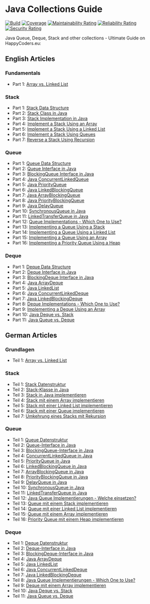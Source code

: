 # Java Collections Guide

[![Build](https://github.com/SvenWoltmann/java-collections-guide/actions/workflows/build.yml/badge.svg)](https://github.com/SvenWoltmann/java-collections-guide/actions/workflows/build.yml)
[![Coverage](https://sonarcloud.io/api/project_badges/measure?project=SvenWoltmann_java-collections-guide&metric=coverage)](https://sonarcloud.io/dashboard?id=SvenWoltmann_java-collections-guide)
[![Maintainability Rating](https://sonarcloud.io/api/project_badges/measure?project=SvenWoltmann_java-collections-guide&metric=sqale_rating)](https://sonarcloud.io/dashboard?id=SvenWoltmann_java-collections-guide)
[![Reliability Rating](https://sonarcloud.io/api/project_badges/measure?project=SvenWoltmann_java-collections-guide&metric=reliability_rating)](https://sonarcloud.io/dashboard?id=SvenWoltmann_java-collections-guide)
[![Security Rating](https://sonarcloud.io/api/project_badges/measure?project=SvenWoltmann_java-collections-guide&metric=security_rating)](https://sonarcloud.io/dashboard?id=SvenWoltmann_java-collections-guide)

Java Queue, Deque, Stack and other collections - Ultimate Guide on HappyCoders.eu:

## English Articles

### Fundamentals

* Part 1: [Array vs. Linked List](https://www.happycoders.eu/algorithms/array-vs-linked-list/)

### Stack

* Part 1: [Stack Data Structure](https://www.happycoders.eu/algorithms/stack-data-structure/)
* Part 2: [Stack Class in Java](https://www.happycoders.eu/algorithms/java-stack-class/)
* Part 3: [Stack Implementation in Java](https://www.happycoders.eu/algorithms/stack-implementation-java/)
* Part 4: [Implement a Stack Using an Array](https://www.happycoders.eu/algorithms/implement-stack-using-array/)
* Part 5: [Implement a Stack Using a Linked List](https://www.happycoders.eu/algorithms/implement-stack-using-linked-list/)
* Part 6: [Implement a Stack Using Queues](https://www.happycoders.eu/algorithms/implement-stack-using-queues/)
* Part 7: [Reverse a Stack Using Recursion](https://www.happycoders.eu/algorithms/reverse-stack-using-recursion/)

### Queue

* Part 1: [Queue Data Structure](https://www.happycoders.eu/algorithms/queue-data-structure/)
* Part 2: [Queue Interface in Java](https://www.happycoders.eu/algorithms/java-queue/)
* Part 3: [BlockingQueue Interface in Java](https://www.happycoders.eu/algorithms/java-blockingqueue/)
* Part 4: [Java ConcurrentLinkedQueue](https://www.happycoders.eu/algorithms/concurrentlinkedqueue-java/)
* Part 5: [Java PriorityQueue](https://www.happycoders.eu/algorithms/priorityqueue-java/)
* Part 6: [Java LinkedBlockingQueue](https://www.happycoders.eu/algorithms/linkedblockingqueue-java/)
* Part 7: [Java ArrayBlockingQueue](https://www.happycoders.eu/algorithms/arrayblockingqueue-java/)
* Part 8: [Java PriorityBlockingQueue](https://www.happycoders.eu/algorithms/priorityblockingqueue-java/)
* Part 9: [Java DelayQueue](https://www.happycoders.eu/algorithms/delayqueue-java/)
* Part 10: [SynchronousQueue in Java](https://www.happycoders.eu/algorithms/synchronousqueue-java/)
* Part 11: [LinkedTransferQueue in Java](https://www.happycoders.eu/algorithms/linkedtransferqueue-java/)
* Part 12: [Queue Implementations - Which One to Use?](https://www.happycoders.eu/algorithms/queue-implementations-java/)
* Part 13: [Implementing a Queue Using a Stack](https://www.happycoders.eu/algorithms/implement-queue-using-stack/)
* Part 14: [Implementing a Queue Using a Linked List](https://www.happycoders.eu/algorithms/implement-queue-using-linked-list/)
* Part 15: [Implementing a Queue Using an Array](https://www.happycoders.eu/algorithms/implement-queue-using-array/)
* Part 16: [Implementing a Priority Queue Using a Heap](https://www.happycoders.eu/algorithms/implement-priority-queue-using-heap/)

### Deque

* Part 1: [Deque Data Structure](https://www.happycoders.eu/algorithms/deque-data-structure/)
* Part 2: [Deque Interface in Java](https://www.happycoders.eu/algorithms/java-deque/)
* Part 3: [BlockingDeque Interface in Java](https://www.happycoders.eu/algorithms/java-blockingdeque/)
* Part 4: [Java ArrayDeque](https://www.happycoders.eu/algorithms/arraydeque-java/)
* Part 5: [Java LinkedList](https://www.happycoders.eu/algorithms/linkedlist-java/)
* Part 6: [Java ConcurrentLinkedDeque](https://www.happycoders.eu/algorithms/concurrentlinkeddeque-java/)
* Part 7: [Java LinkedBlockingDeque](https://www.happycoders.eu/algorithms/linkedblockingdeque-java/)
* Part 8: [Deque Implementations - Which One to Use?](https://www.happycoders.eu/algorithms/deque-implementations-java/)
* Part 9: [Implementing a Deque Using an Array](https://www.happycoders.eu/algorithms/implement-deque-using-array/)
* Part 10: [Java Deque vs. Stack](https://www.happycoders.eu/algorithms/java-deque-vs-stack/)
* Part 11: [Java Queue vs. Deque](https://www.happycoders.eu/algorithms/java-queue-vs-deque/)

## German Articles

### Grundlagen

* Teil 1: [Array vs. Linked List](https://www.happycoders.eu/de/algorithmen/array-vs-linked-list/)

### Stack

* Teil 1: [Stack Datenstruktur](https://www.happycoders.eu/de/algorithmen/stack-datenstruktur/)
* Teil 2: [Stack-Klasse in Java](https://www.happycoders.eu/de/algorithmen/java-stack/)
* Teil 3: [Stack in Java implementieren](https://www.happycoders.eu/de/algorithmen/stack-implementieren/)
* Teil 4: [Stack mit einem Array implementieren](https://www.happycoders.eu/de/algorithmen/stack-implementieren-array/)
* Teil 5: [Stack mit einer Linked List implementieren](https://www.happycoders.eu/de/algorithmen/stack-implementieren-array/)
* Teil 6: [Stack mit einer Queue implementieren](https://www.happycoders.eu/de/algorithmen/stack-implementieren-queue/)
* Teil 7: [Umkehrung eines Stacks mit Rekursion](https://www.happycoders.eu/de/algorithmen/stack-umkehren-rekursion/)

### Queue

* Teil 1: [Queue Datenstruktur](https://www.happycoders.eu/de/algorithmen/queue-datenstruktur/)
* Teil 2: [Queue-Interface in Java](https://www.happycoders.eu/de/algorithmen/java-queue/)
* Teil 3: [BlockingQueue-Interface in Java](https://www.happycoders.eu/de/algorithmen/java-blockingqueue/)
* Teil 4: [ConcurrentLinkedQueue in Java](https://www.happycoders.eu/de/algorithmen/concurrentlinkedqueue-java/)
* Teil 5: [PriorityQueue in Java](https://www.happycoders.eu/de/algorithmen/priorityqueue-java/)
* Teil 6: [LinkedBlockingQueue in Java](https://www.happycoders.eu/de/algorithmen/linkedblockingqueue-java/)
* Teil 7: [ArrayBlockingQueue in Java](https://www.happycoders.eu/de/algorithmen/arrayblockingqueue-java/)
* Teil 8: [PriorityBlockingQueue in Java](https://www.happycoders.eu/de/algorithmen/priorityblockingqueue-java/)
* Teil 9: [DelayQueue in Java](https://www.happycoders.eu/de/algorithmen/delayqueue-java/)
* Teil 10: [SynchronousQueue in Java](https://www.happycoders.eu/de/algorithmen/synchronousqueue-java/)
* Teil 11: [LinkedTransferQueue in Java](https://www.happycoders.eu/de/algorithmen/linkedtransferqueue-java/)
* Teil 12: [Java Queue Implementierungen - Welche einsetzen?](https://www.happycoders.eu/de/algorithmen/java-queue-implementierungen/)
* Teil 13: [Queue mit einem Stack implementieren](https://www.happycoders.eu/de/algorithmen/queue-implementieren-stack/)
* Teil 14: [Queue mit einer Linked List implementieren](https://www.happycoders.eu/de/algorithmen/queue-implementieren-linked-list/)
* Teil 15: [Queue mit einem Array implementieren](https://www.happycoders.eu/de/algorithmen/queue-implementieren-array/)
* Teil 16: [Priority Queue mit einem Heap implementieren](https://www.happycoders.eu/de/algorithmen/priority-queue-implementieren-heap/)

### Deque

* Teil 1: [Deque Datenstruktur](https://www.happycoders.eu/de/algorithmen/deque-datenstruktur/)
* Teil 2: [Deque-Interface in Java](https://www.happycoders.eu/de/algorithmen/java-deque/)
* Teil 3: [BlockingDeque-Interface in Java](https://www.happycoders.eu/de/algorithmen/java-blockingdeque/)
* Teil 4: [Java ArrayDeque](https://www.happycoders.eu/de/algorithmen/arraydeque-java/)
* Teil 5: [Java LinkedList](https://www.happycoders.eu/de/algorithmen/linkedlist-java/)
* Teil 6: [Java ConcurrentLinkedDeque](https://www.happycoders.eu/de/algorithmen/concurrentlinkeddeque-java/)
* Teil 7: [Java LinkedBlockingDeque](https://www.happycoders.eu/de/algorithmen/linkedblockingdeque-java/)
* Teil 8: [Java Queue Implementierungen - Which One to Use?](https://www.happycoders.eu/de/algorithmen/java-deque-implementierungen/)
* Teil 9: [Deque mit einem Array implementieren](https://www.happycoders.eu/de/algorithmen/deque-implementieren-array/)
* Teil 10: [Java Deque vs. Stack](https://www.happycoders.eu/de/algorithmen/java-deque-vs-stack/)
* Teil 11: [Java Queue vs. Deque](https://www.happycoders.eu/de/algorithmen/java-queue-vs-deque/)
